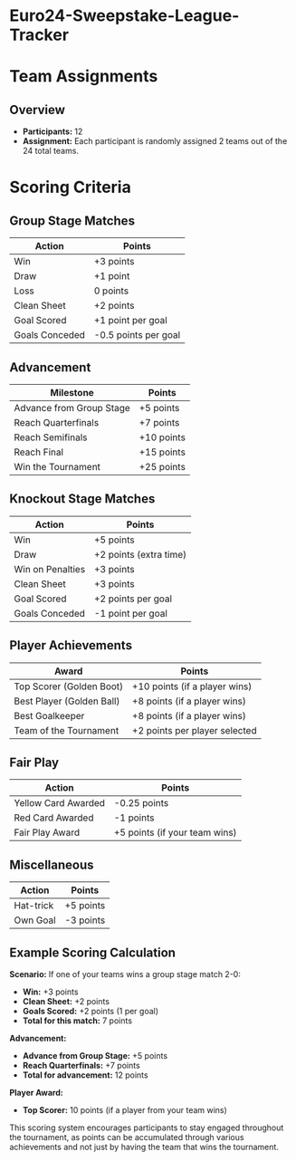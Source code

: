 # Euro24-Sweepstake-League-Tracker

# Team Assignments

## Overview

- **Participants:** 12
- **Assignment:** Each participant is randomly assigned 2 teams out of the 24 total teams.

# Scoring Criteria

## Group Stage Matches

| Action         | Points                  |
| -------------- | ----------------------- |
| Win            | +3 points               |
| Draw           | +1 point                |
| Loss           | 0 points                |
| Clean Sheet    | +2 points               |
| Goal Scored    | +1 point per goal       |
| Goals Conceded | -0.5 points per goal    |

## Advancement

| Milestone                | Points        |
| ------------------------ | ------------- |
| Advance from Group Stage | +5 points     |
| Reach Quarterfinals      | +7 points     |
| Reach Semifinals         | +10 points    |
| Reach Final              | +15 points    |
| Win the Tournament       | +25 points    |

## Knockout Stage Matches

| Action             | Points                           |
| ------------------ | -------------------------------- |
| Win                | +5 points                        |
| Draw               | +2 points (extra time)           |
| Win on Penalties   | +3 points                        |
| Clean Sheet        | +3 points                        |
| Goal Scored        | +2 points per goal               |
| Goals Conceded     | -1 point per goal                |

## Player Achievements

| Award                     | Points                         |
| ------------------------- | ------------------------------ |
| Top Scorer (Golden Boot)  | +10 points (if a player wins)  |
| Best Player (Golden Ball) | +8 points (if a player wins)   |
| Best Goalkeeper           | +8 points (if a player wins)   |
| Team of the Tournament    | +2 points per player selected  |

## Fair Play

| Action                    | Points                         |
| ------------------------- | ------------------------------ |
| Yellow Card Awarded       | -0.25 points                   |
| Red Card Awarded          | -1 points                      |
| Fair Play Award           | +5 points (if your team wins)  |

## Miscellaneous

| Action          | Points       |
| --------------- | ------------ |
| Hat-trick       | +5 points    |
| Own Goal        | -3 points    |

## Example Scoring Calculation

**Scenario:** If one of your teams wins a group stage match 2-0:

- **Win:** +3 points
- **Clean Sheet:** +2 points
- **Goals Scored:** +2 points (1 per goal)
- **Total for this match:** 7 points

**Advancement:**

- **Advance from Group Stage:** +5 points
- **Reach Quarterfinals:** +7 points
- **Total for advancement:** 12 points

**Player Award:**

- **Top Scorer:** 10 points (if a player from your team wins)

This scoring system encourages participants to stay engaged throughout the tournament, as points can be accumulated through various achievements and not just by having the team that wins the tournament.


